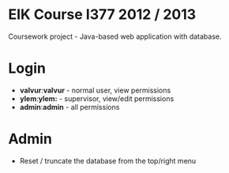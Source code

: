 # EIK Course I377 2012 / 2013

Coursework project - Java-based web application with database.

# Login

* **valvur**:**valvur** - normal user, view permissions
* **ylem**:**ylem:** - supervisor, view/edit permissions
* **admin**:**admin** - all permissions

# Admin

* Reset / truncate the database from the top/right menu
